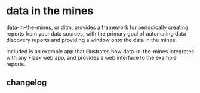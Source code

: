 # data in the mines

data-in-the-mines, or ditm, provides a framework for periodically creating
reports from your data sources, with the primary goal of automating data
discovery reports and providing a window onto the data in the mines.

Included is an example app that illustrates how data-in-the-mines integrates
with any Flask web app, and provides a web interface to the example reports.


## changelog

